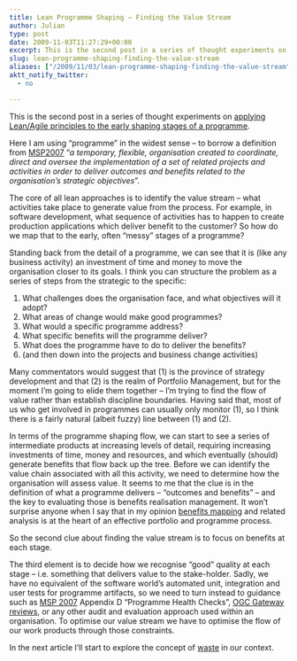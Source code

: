 ```yaml
---
title: Lean Programme Shaping – Finding the Value Stream
author: Julian
type: post
date: 2009-11-03T11:27:29+00:00
excerpt: This is the second post in a series of thought experiments on applying Lean/Agile principles to the early shaping stages of a programme.
slug: lean-programme-shaping-finding-the-value-stream 
aliases: ["/2009/11/03/lean-programme-shaping-finding-the-value-stream"]
aktt_notify_twitter:
  - no

---
```

This is the second post in a series of thought experiments on [applying Lean/Agile principles to the early shaping stages of a programme][1].

Here I am using “programme” in the widest sense – to borrow a definition from [MSP2007][2] “<cite>a temporary, flexible, organisation created to coordinate, direct and oversee the implementation of a set of related projects and activities in order to deliver outcomes and benefits related to the organisation’s strategic objectives</cite>”.

The core of all lean approaches is to identify the value stream – what activities take place to generate value from the process. For example, in software development, what sequence of activities has to happen to create production applications which deliver benefit to the customer? So how do we map that to the early, often “messy” stages of a programme?

Standing back from the detail of a programme, we can see that it is (like any business activity) an investment of time and money to move the organisation closer to its goals. I think you can structure the problem as a series of steps from the strategic to the specific:

<ol class="decimal">
  <li>
    What challenges does the organisation face, and what objectives will it adopt?
  </li>
  <li>
    What areas of change would make good programmes?
  </li>
  <li>
    What would a specific programme address?
  </li>
  <li>
    What specific benefits will the programme deliver?
  </li>
  <li>
    What does the programme have to do to deliver the benefits?
  </li>
  <li>
    (and then down into the projects and business change activities)
  </li>
</ol>

Many commentators would suggest that (1) is the province of strategy development and that (2) is the realm of Portfolio Management, but for the moment I’m going to elide them together – I’m trying to find the flow of value rather than establish discipline boundaries. Having said that, most of us who get involved in programmes can usually only monitor (1), so I think there is a fairly natural (albeit fuzzy) line between (1) and (2).

In terms of the programme shaping flow, we can start to see a series of intermediate products at increasing levels of detail, requiring increasing investments of time, money and resources, and which eventually (should) generate benefits that flow back up the tree. Before we can identify the value chain associated with all this activity, we need to determine how the organisation will assess value. It seems to me that the clue is in the definition of what a programme delivers – “outcomes and benefits” – and the key to evaluating those is benefits realisation management. It won’t surprise anyone when I say that in my opinion [benefits mapping][3] and related analysis is at the heart of an effective portfolio and programme process.

So the second clue about finding the value stream is to focus on benefits at each stage.

The third element is to decide how we recognise “good” quality at each stage – i.e. something that delivers value to the stake-holder. Sadly, we have no equivalent of the software world’s automated unit, integration and user tests for programme artifacts, so we need to turn instead to guidance such as [MSP 2007][2] Appendix D “Programme Health Checks”, [OGC Gateway reviews][4], or any other audit and evaluation approach used within an organisation. To optimise our value stream we have to optimise the flow of our work products through those constraints.

In the next article I’ll start to explore the concept of [waste][5] in our context.

 [1]: https://www.synesthesia.co.uk/blog/archives/2009/10/25/agile-programme-shaping-first-thoughts/
 [2]: https://www.ogc.gov.uk/delivery_lifecycle_overview_of_managing_successful_programmes_msp_.asp
 [3]: https://pearcemayfield.typepad.com/patrick_mayfield/2006/06/visual_mapping_.html
 [4]: https://www.ogc.gov.uk/what_is_ogc_gateway_review.asp
 [5]: https://en.wikipedia.org/wiki/Muda_%28Japanese_term%29